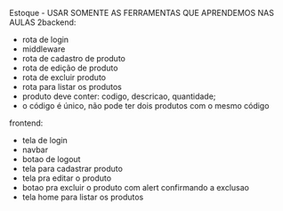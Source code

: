 Estoque - USAR SOMENTE AS FERRAMENTAS QUE APRENDEMOS NAS AULAS
2backend:
 - rota de login
 - middleware
 - rota de cadastro de produto
 - rota de edição de produto
 - rota de excluir produto
 - rota para listar os produtos
 - produto deve conter: codigo, descricao, quantidade;
 - o código é único, não pode ter dois produtos com o mesmo código

frontend:
 - tela de login
 - navbar
 - botao de logout
 - tela para cadastrar produto
 - tela pra editar o produto
 - botao pra excluir o produto com alert confirmando a exclusao
 - tela home para listar os produtos
